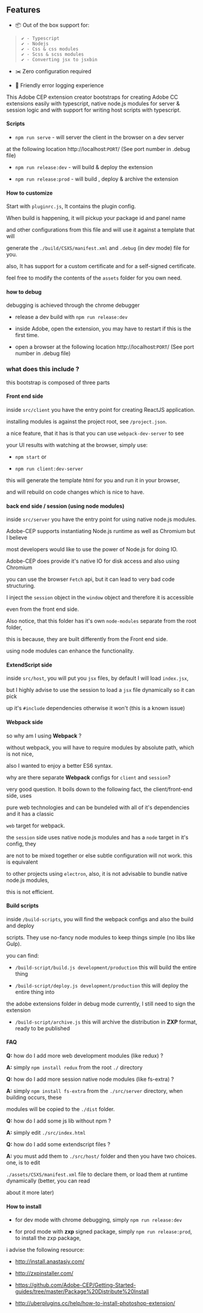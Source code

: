 
## Features

- 📦 Out of the box support for:

>     ✔ - Typescript
>     ✔ - Nodejs
>     ✔ - Css & css modules
>     ✔ - Scss & scss modules
>     ✔ - Converting jsx to jsxbin

- ✂️ Zero configuration required

- 🚨 Friendly error logging experience




This Adobe CEP extension creator bootstraps for creating Adobe CC extensions easily with typescript, native node.js modules for server & session logic and with support for writing host scripts with typescript.



#### Scripts

- `npm run serve` - will server the client in the browser on a dev server

at the following location http://localhost:`PORT`/ (See port number in .debug file)

- `npm run release:dev` - will build & deploy the extension

- `npm run release:prod` - will build , deploy & archive the extension




#### How to customize

Start with `pluginrc.js`, It contains the plugin config.



When build is happening, it will pickup your package id and panel name

and other configurations from this file and will use it against a template that will

generate the `./build/CSXS/manifest.xml` and `.debug` (in dev mode) file for you.

also, It has support for a custom certificate and for a self-signed certificate.

feel free to modify the contents of the `assets` folder for you own need.



#### how to debug

debugging is achieved through the chrome debugger

- release a dev build with `npm run release:dev`

- inside Adobe, open the extension, you may have to restart if this is the first time.

- open a browser at the following location http://localhost:`PORT`/ (See port number in .debug file)



### what does this include ?

this bootstrap is composed of three parts



#### Front end side

inside `src/client` you have the entry point for creating ReactJS application.

installing modules is against the project root, see `/project.json`.

a nice feature, that it has is that you can use `webpack-dev-server` to see

your UI results with watching at the browser, simply use:

- `npm start` or

- `npm run client:dev-server`

this will generate the template html for you and run it in your browser,

and will rebuild on code changes which is nice to have.



#### back end side / session (using node modules)

inside `src/server` you have the entry point for using native node.js modules.

Adobe-CEP supports instantiating Node.js runtime as well as Chromium but I believe

most developers would like to use the power of Node.js for doing IO.



Adobe-CEP does provide it's native IO for disk access and also using Chromium

you can use the browser `Fetch` api, but it can lead to very bad code structuring.



I inject the `session` object in the `window` object and therefore it is accessible

even from the front end side.

Also notice, that this folder has it's own `node-modules` separate from the root folder,

this is because, they are built differently from the Front end side.



using node modules can enhance the functionality.



#### ExtendScript side

inside `src/host`, you will put you `jsx` files, by default I will load `index.jsx`,

but I highly advise to use the session to load a `jsx` file dynamically so it can pick

up it's `#include` dependencies otherwise it won't (this is a known issue)



#### Webpack side

so why am I using **Webpack** ?

without webpack, you will have to require modules by absolute path, which is not nice,

also I wanted to enjoy a better ES6 syntax.



why are there separate **Webpack** configs for `client` and `session`?

very good question. It boils down to the following fact, the client/front-end side, uses

pure web technologies and can be bundeled with all of it's dependencies and it has a classic

`web` target for webpack.

the `session` side uses native node.js modules and has a `node` target in it's config, they

are not to be mixed together or else subtle configuration will not work. this is equivalent

to other projects using `electron`, also, it is not advisable to bundle native node.js modules,

this is not efficient.



#### Build scripts

inside `/build-scripts`, you will find the webpack configs and also the build and deploy

scripts. They use no-fancy node modules to keep things simple (no libs like Gulp).



you can find:

- `/build-script/build.js development/production` this will build the entire thing

- `/build-script/deploy.js development/production` this will deploy the entire thing into

the adobe extensions folder in debug mode currently, I still need to sign the extension

- `/build-script/archive.js` this will archive the distribution in **ZXP** format, ready to be published



#### FAQ

**Q:** how do I add more web development modules (like redux) ?

**A:** simply `npm install redux` from the root `./` directory



**Q:** how do I add more session native node modules (like fs-extra) ?

**A:** simply `npm install fs-extra` from the `./src/server` directory, when building occurs, these

modules will be copied to the `./dist` folder.



**Q:** how do I add some js lib without npm ?

**A:** simply edit `./src/index.html`



**Q:** how do I add some extendscript files ?

**A:** you must add them to `./src/host/` folder and then you have two choices. one, is to edit

`./assets/CSXS/manifest.xml` file to declare them, or load them at runtime dynamically (better, you can read

about it more later)



#### How to install

- for dev mode with chrome debugging, simply `npm run release:dev`

- for prod mode with **zxp** signed package, simply `npm run release:prod`, to install the zxp package,

i advise the following resource:

- http://install.anastasiy.com/

- http://zxpinstaller.com/

- https://github.com/Adobe-CEP/Getting-Started-guides/tree/master/Package%20Distribute%20Install

- http://uberplugins.cc/help/how-to-install-photoshop-extension/